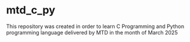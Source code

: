 # mtd_c_py
This repository was created in order to learn C Programming and Python programming language delivered by MTD in the month of March 2025
